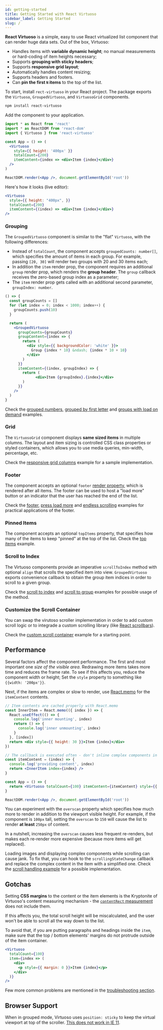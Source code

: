 ```yaml
---
id: getting-started
title: Getting Started with React Virtuoso
sidebar_label: Getting Started 
slug: /
---
```


**React Virtuoso** is a simple, easy to use React virtualized list component that can render huge data sets.
Out of the box, Virtuoso:

- Handles items with **variable dynamic height**; no manual measurements or hard-coding of item heights necessary;
- Supports **grouping with sticky headers**;
- Supports **responsive grid layout**;
- Automatically handles content resizing;
- Supports headers and footers.
- Can **pin the first `N` items** to the top of the list.

To start, install `rect-virtuoso` in your React project. The package exports the `Virtuoso`, `GroupedVirtuoso`, and `VirtuosoGrid` components.

```bash
npm install react-virtuoso
```

Add the component to your application. 

```jsx
import * as React from 'react'
import * as ReactDOM from 'react-dom'
import { Virtuoso } from 'react-virtuoso'

const App = () => (
  <Virtuoso
    style={{ height: '400px' }}
    totalCount={200}
    itemContent={index => <div>Item {index}</div>}
  />
)

ReactDOM.render(<App />, document.getElementById('root'))
```

Here's how it looks (live editor):

```jsx live
<Virtuoso
  style={{ height: "400px", }}
  totalCount={200}
  itemContent={(index) => <div>Item {index}</div>}
/>
```

### Grouping

The `GroupedVirtuoso` component is similar to the "flat" `Virtuoso`, with the following differences:

- Instead of `totalCount`, the component accepts `groupedCounts: number[]`, which specifies the amount of items in each group.
  For example, passing `[20, 30]` will render two groups with 20 and 30 items each;
- In addition the `item` render prop, the component requires an additional `group` render prop,
  which renders the **group header**. The `group` callback receives the zero-based group index as a parameter;
- The `item` render prop gets called with an additional second parameter, `groupIndex: number`.

```jsx live
() => {
  const groupCounts = []
  for (let index = 0; index < 1000; index++) {
    groupCounts.push(10)
  }

  return (
    <GroupedVirtuoso
      groupCounts={groupCounts}
      groupContent={index => {
        return (
          <div style={{ backgroundColor: 'white' }}>
            Group {index * 10} &ndash; {index * 10 + 10}
          </div>
        )
      }}
      itemContent={(index, groupIndex) => {
        return (
              <div>Item {groupIndex}.{index}</div>
        )
      }}
    />
  )
}
```

Check the
[grouped numbers](/grouped-numbers),
[grouped by first letter](/grouped-by-first-letter) and
[groups with load on demand](/grouped-with-load-on-demand)
examples.

### Grid

The `VirtuosoGrid` component displays **same sized items** in multiple columns.
The layout and item sizing is controlled CSS class properties or styled containers, 
which allows you to use media queries, min-width, percentage, etc.

Check the [responsive grid columns](/grid-responsive-columns) example for a sample implementation.

### Footer

The component accepts an optional
`footer` [render property](https://reactjs.org/docs/render-props.html),
which is rendered after all items.
The footer can be used to host a "load more" button
or an indicator that the user has reached the end of the list.

Check the [footer](/footer), [press load more](/press-to-load-more) and [endless scrolling](/endless-scrolling) examples for practical applications of the footer.

### Pinned Items

The component accepts an optional `topItems` property, that specifies
how many of the items to keep "pinned" at the top of the list. Check the [top items](/top-items) example.

### Scroll to Index

The Virtuoso components provide an imperative `scrollToIndex` method with optional `align` that scrolls the specified item into view.
`GroupedVirtuoso` exports convenience callback to obtain the group item indices in order to scroll to a given group.

Check the
[scroll to index](/scroll-to-index) and
[scroll to group](/scroll-to-group)
examples for possible usage of the method.

### Customize the Scroll Container

You can swap the virutoso scroller implementation in order to add custom scroll logic or to
integrade a custom scrolling library (like [React scrollbars](https://github.com/malte-wessel/react-custom-scrollbars)).

Check the [custom scroll container](/custom-scroll-container) example for a starting point.

## Performance 

Several factors affect the component performance.
The first and most important one _size of the visible area_.
Redrawing more items takes more time and reduces the frame rate.
To see if this affects you, reduce the component width or height; 
Set the `style` property to something like `{{width: '200px'}}`.

Next, if the items are complex or slow to render, use [React.memo](https://reactjs.org/docs/react-api.html#reactmemo) for the `itemContent` contents.

```jsx
// Item contents are cached properly with React.memo
const InnerItem = React.memo(({ index }) => {
  React.useEffect(() => {
    console.log('inner mounting', index)
    return () => {
      console.log('inner unmounting', index)
    }
  }, [index])
  return <div style={{ height: 30 }}>Item {index}</div>
})

// The callback is executed often - don't inline complex components in here.
const itemContent = (index) => {
  console.log('providing content', index)
  return <InnerItem index={index} />
}

const App = () => {
  return <Virtuoso totalCount={100} itemContent={itemContent} style={{ height: 300 }} />
}

ReactDOM.render(<App />, document.getElementById('root'))
```

You can experiment with the `overscan` property which specifies
how much more to render in addition to the viewport visible height.
For example, if the component is `100px` tall, setting the `overscan`
to `150` will cause the list to render **at least** `250px` of content.

In a nutshell, increasing the `overscan` causes less frequent re-renders,
but makes each re-render more expensive (because more items will get replaced).

Loading images and displaying complex components while scrolling can cause jank.
To fix that, you can hook to the `scrollingStateChange` callback and replace
the complex content in the item with a simplified one.
Check the [scroll handling example](/scroll-handling) for a possible implementation.

## Gotchas

Setting **CSS margins** to the content or the item elements is the Kryptonite of Virtuoso's content measuring mechanism - the [`contentRect` measurement](https://developer.mozilla.org/en-US/docs/Web/API/ResizeObserver) does not include them.

If this affects you, the total scroll height will be miscalculated, and the user won't be able to scroll all the way down to the list.

To avoid that, if you are putting paragraphs and headings inside the `item`, make sure that the top / bottom elements' margins do not protrude outside of the item container.

```jsx
<Virtuoso
  totalCount={100}
  item={index => (
    <div>
      <p style={{ margin: 0 }}>Item {index}</p>
    </div>
  )}
/>
```

Few more common problems are mentioned in the [troubleshooting section](/troubleshooting).

## Browser Support

When in grouped mode, Virtuoso uses `position: sticky` to keep the virtual viewport at top of the scroller. [This does not work in IE 11](https://caniuse.com/#feat=css-sticky).
